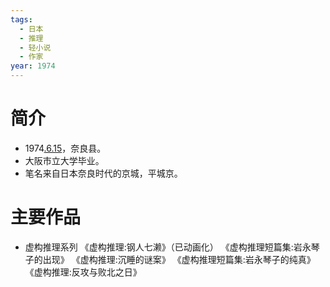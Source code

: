 ```yaml
---
tags:
  - 日本
  - 推理
  - 轻小说
  - 作家
year: 1974
---
```

# 简介

- 1974[.6.15](2024-06-15.md)，奈良县。
- 大阪市立大学毕业。
- 笔名来自日本奈良时代的京城，平城京。
# 主要作品

- 虚构推理系列
《虚构推理:钢人七濑》（已动画化）
《虚构推理短篇集:岩永琴子的出现》
《虚构推理:沉睡的谜案》
《虚构推理短篇集:岩永琴子的纯真》
《虚构推理:反攻与败北之日》
